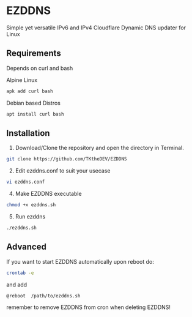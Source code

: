 # EZDDNS
Simple yet versatile IPv6 and IPv4 Cloudflare Dynamic DNS updater for Linux
## Requirements
Depends on curl and bash

Alpine Linux
```bash
apk add curl bash
```
Debian based Distros
```bash
apt install curl bash
```
## Installation
1. Download/Clone the repository and open the directory in Terminal.
```bash
git clone https://github.com/TKtheDEV/EZDDNS
```
2. Edit ezddns.conf to suit your usecase
```bash
vi ezddns.conf
```
4. Make EZDDNS executable
```bash
chmod +x ezddns.sh
```
5. Run ezddns
```bash
./ezddns.sh
```
## Advanced
If you want to start EZDDNS automatically upon reboot do:
```bash
crontab -e
```
and add
```bash
@reboot  /path/to/ezddns.sh
```
remember to remove EZDDNS from cron when deleting EZDDNS!
